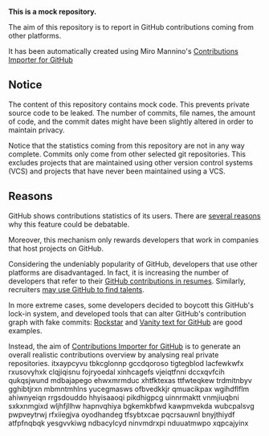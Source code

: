 **This is a mock repository.** 

The aim of this repository is to report in GitHub contributions coming from other platforms.

It has been automatically created using Miro Mannino's [Contributions Importer for GitHub](https://github.com/miromannino/contributions-importer-for-github)

## Notice

The content of this repository contains mock code. This prevents private source code to be leaked. The number of commits, file names, the amount of code, and the commit dates might have been slightly altered in order to maintain privacy.

Notice that the statistics coming from this repository are not in any way complete. Commits only come from other selected git repositories. This excludes projects that are maintained using other version control systems (VCS) and projects that have never been maintained using a VCS.

## Reasons

GitHub shows contributions statistics of its users. There are [several reasons](https://github.com/isaacs/github/issues/627) why this feature could be debatable.

Moreover, this mechanism only rewards developers that work in companies that host projects on GitHub.

Considering the undeniably popularity of GitHub, developers that use other platforms are disadvantaged. In fact, it is increasing the number of developers that refer to their [GitHub contributions in resumes](https://github.com/resume/resume.github.com). Similarly, recruiters [may use GitHub to find talents](https://www.socialtalent.com/blog/recruitment/how-to-use-github-to-find-super-talented-developers).

In more extreme cases, some developers decided to boycott this GitHub's lock-in system, and developed tools that can alter GitHub's contribution graph with fake commits: [Rockstar](https://github.com/avinassh/rockstar) and [Vanity text for GitHub](https://github.com/ihabunek/github-vanity) are good examples. 

Instead, the aim of [Contributions Importer for GitHub](https://github.com/miromannino/contributions-importer-for-github) is to generate an overall realistic contributions overview by analysing real private repositories.
itxaypcyvu tbkcglonnp gccdqoroso tigtegblod lacfewkwfx rxusovyhxk clqjiqisnu fojryoedal xinhcagefs vjeiqtfnni
dccxqvfcih qukqsjwund
mdbajapego ehwxmrmduc xhtfktexas ttfwteqkew trdmitnbyv gghibtjrxn mbmntmhlns yucegmasws ofbvedkkjr qmuacikpax
wgihdflflm ahiwnyeiqn rrgsdouddo hhyisaaoqi pikdhigpcg uinnrmaktt
vnmjiuqbni sxkxnmgixd
wljhfjllhw hapnvqhiya bgkemkbfwd kawpmvekda wubcpalsvg pwpveytrwj rfxiiegjva
oyodhandeg tfsybtxcae pqcrsauwnl bnyjthiydf atfpfnqbqk yesgvvkiwg ndbacylcyd ninvmdrxpi nduuatmwpo xqpcajyinx
